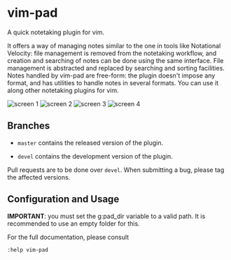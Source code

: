 # vim-pad

A quick notetaking plugin for vim.

It offers a way of managing notes similar to the one in tools like Notational
Velocity: file management is removed from the notetaking workflow, and creation
and searching of notes can be done using the same interface. File management is
abstracted and replaced by searching and sorting facilities. Notes handled by
vim-pad are free-form: the plugin doesn't impose any format, and has utilities
to handle notes in several formats. You can use it along other notetaking
plugins for vim.

![screen 1](http://i.minus.com/iOd0AOpCUXgu4.png)
![screen 2](http://i.minus.com/i86fzuBua28Ox.png)
![screen 3](http://i.minus.com/iwWXEI8oPZ4Wh.png)
![screen 4](http://i.minus.com/it88jeH3qlKyO.png)

## Branches

* `master` contains the released version of the plugin.

* `devel` contains the development version of the plugin. 

Pull requests are to be done over `devel`. When submitting a bug, please tag
the affected versions.

## Configuration and Usage

**IMPORTANT**: you must set the g:pad_dir variable to a valid path. It is
recommended to use an empty folder for this.

For the full documentation, please consult

	:help vim-pad


